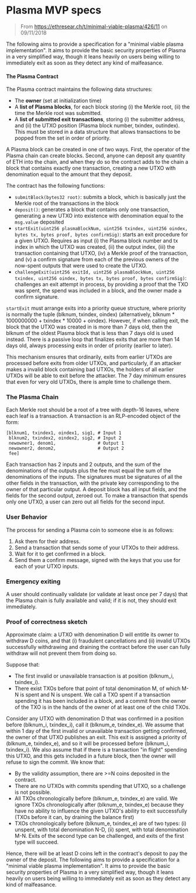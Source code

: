 # Plasma MVP specs

> From https://ethresear.ch/t/minimal-viable-plasma/426/11 on 09/11/2018

The following aims to provide a specification for a "minimal viable plasma implementation". It aims to provide the basic security properties of Plasma in a very simplified way, though it leans heavily on users being willing to immediately exit as soon as they detect any kind of malfeasance.

#### The Plasma Contract

The Plasma contract maintains the following data structures:

* The **owner** (set at initialization time)
* A **list of Plasma blocks**, for each block storing (i) the Merkle root, (ii) the time the Merkle root was submitted.
* A **list of submitted exit transactions**, storing (i) the submitter address, and (ii) the UTXO position (Plasma block number, txindex, outindex). This must be stored in a data structure that allows transactions to be popped from the set in order of priority.

A Plasma block can be created in one of two ways. First, the operator of the Plasma chain can create blocks. Second, anyone can deposit any quantity of ETH into the chain, and when they do so the contract adds to the chain a block that contains exactly one transaction, creating a new UTXO with denomination equal to the amount that they deposit.

The contract has the following functions:

* `submitBlock(bytes32 root)`: submits a block, which is basically just the Merkle root of the transactions in the block
* `deposit()`: generates a block that contains only one transaction, generating a new UTXO into existence with denomination equal to the `msg.value` deposited
* `startExit(uint256 plasmaBlockNum, uint256 txindex, uint256 oindex, bytes tx, bytes proof, bytes confirmSig)`: starts an exit procedure for a given UTXO. Requires as input (i) the Plasma block number and tx index in which the UTXO was created, (ii) the output index, (iii) the transaction containing that UTXO, (iv) a Merkle proof of the transaction, and (v) a confirm signature from each of the previous owners of the now-spent outputs that were used to create the UTXO.
* `challengeExit(uint256 exitId, uint256 plasmaBlockNum, uint256 txindex, uint256 oindex, bytes tx, bytes proof, bytes confirmSig)`: challenges an exit attempt in process, by providing a proof that the TXO was spent, the spend was included in a block, and the owner made a confirm signature.

`startExit` must arrange exits into a priority queue structure, where priority is normally the tuple (blknum, txindex, oindex) (alternatively, blknum * 1000000000 + txindex * 10000 + oindex). However, if when calling exit, the block that the UTXO was created in is more than 7 days old, then the blknum of the oldest Plasma block that is less than 7 days old is used instead. There is a passive loop that finalizes exits that are more than 14 days old, always processing exits in order of priority (earlier to later).

This mechanism ensures that ordinarily, exits from earlier UTXOs are processed before exits from older UTXOs, and particularly, if an attacker makes a invalid block containing bad UTXOs, the holders of all earlier UTXOs will be able to exit before the attacker. The 7 day minimum ensures that even for very old UTXOs, there is ample time to challenge them.

### The Plasma Chain

Each Merkle root should be a root of a tree with depth-16 leaves, where each leaf is a transaction. A transaction is an RLP-encoded object of the form:

```
[blknum1, txindex1, oindex1, sig1, # Input 1
 blknum2, txindex2, oindex2, sig2, # Input 2
 newowner1, denom1,                # Output 1
 newowner2, denom2,                # Output 2
 fee]
```

Each transaction has 2 inputs and 2 outputs, and the sum of the denominations of the outputs plus the fee must equal the sum of the denominations of the inputs. The signatures must be signatures of all the other fields in the transaction, with the private key corresponding to the owner of that particular output. A deposit block has all input fields, and the fields for the second output, zeroed out. To make a transaction that spends only one UTXO, a user can zero out all fields for the second input.

### User Behavior

The process for sending a Plasma coin to someone else is as follows:

1. Ask them for their address.
2. Send a transaction that sends some of your UTXOs to their address.
3. Wait for it to get confirmed in a block.
4. Send them a confirm message, signed with the keys that you use for each of your UTXO inputs.

### Emergency exiting

A user should continually validate (or validate at least once per 7 days) that the Plasma chain is fully available and valid; if it is not, they should exit immediately.

### Proof of correctness sketch

Approximate claim: a UTXO with denomination D will entitle its owner to withdraw D coins, and that (i) fraudulent cancellations and (ii) invalid UTXOs successfully withdrawing and draining the contract before the user can fully withdraw will not prevent them from doing so.

Suppose that:

* The first invalid or unavailable transaction is at position (blknum_i, txindex_i).
* There exist TXOs before that point of total denomination M, of which M-N is spent and N is unspent. We call a TXO spent if a transaction spending it has been included in a block, and a commit from the owner of the TXO is in the hands of the owner of at least one of the child TXOs.

Consider any UTXO with denomination D that was confirmed in a position before (blknum_i, txindex_i), call it (blknum_e, txindex_e). We assume that within 1 day of the first invalid or unavailable transaction getting confirmed, the owner of that UTXO publishes an exit. This exit is assigned a priority of (blknum_e, txindex_e), and so it will be processed before (blknum_i, txindex_i). We also assume that if there is a transaction "in flight" spending this UTXO, and this gets included in a future block, then the owner will refuse to sign the commit. We know that:

* By the validity assumption, there are >=N coins deposited in the contract.
* There are no UTXOs with commits spending that UTXO, so a challenge is not possible.
* All TXOs chronologically before (blknum_e, txindex_e) are valid. We ignore TXOs chronologically after (blknum_e, txindex_e) because they have no ability to influence the given UTXO's ability to exit successfully (TXOs before it can, by draining the balance first)
* TXOs chronologically before (blknum_e, txindex_e) are of two types: (i) unspent, with total denomination N-D, (ii) spent, with total denomination M-N. Exits of the second type can be challenged, and exits of the first type will succeed.

Hence, there will be at least D coins left in the contract's deposit to pay the owner of the deposit.
The following aims to provide a specification for a "minimal viable plasma implementation". It aims to provide the basic security properties of Plasma in a very simplified way, though it leans heavily on users being willing to immediately exit as soon as they detect any kind of malfeasance.	